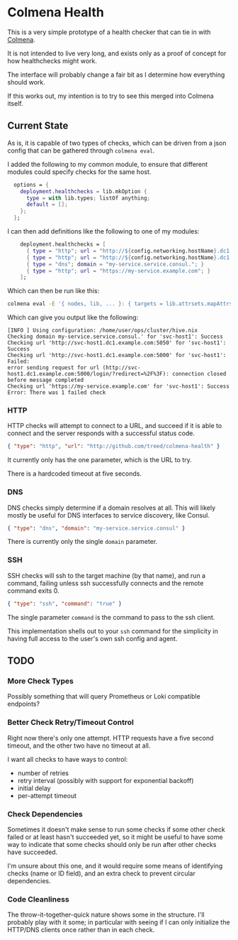 # Colmena Health

This is a very simple prototype of a health checker that can tie in with [Colmena](https://github.com/zhaofengli/colmena).

It is not intended to live very long, and exists only as a proof of concept for how healthchecks might work.

The interface will probably change a fair bit as I determine how everything should work.

If this works out, my intention is to try to see this merged into Colmena itself.

## Current State

As is, it is capable of two types of checks, which can be driven from a json config that can be gathered through `colmena eval`.

I added the following to my common module, to ensure that different modules could specify checks for the same host.


```nix
  options = {
    deployment.healthchecks = lib.mkOption {
      type = with lib.types; listOf anything;
      default = [];
    };
  };
```

I can then add definitions like the following to one of my modules:


```nix
    deployment.healthchecks = [
      { type = "http"; url = "http://${config.networking.hostName}.dc1.example.com:5050"; }
      { type = "http"; url = "http://${config.networking.hostName}.dc1.example.com:${toString config.services.my-service.port}"; }
      { type = "dns"; domain = "my-service.service.consul."; }
      { type = "http"; url = "https://my-service.example.com"; }
    ];
```

Which can then be run like this:

```sh
colmena eval -E '{ nodes, lib, ... }: { targets = lib.attrsets.mapAttrs (k: v: v.config.deployment.healthchecks) nodes; }' | colmena-health --on svc-host1 -
```

Which can give you output like the following:

```
[INFO ] Using configuration: /home/user/ops/cluster/hive.nix
Checking domain my-service.service.consul.' for 'svc-host1': Success
Checking url 'http://svc-host1.dc1.example.com:5050' for 'svc-host1': Success
Checking url 'http://svc-host1.dc1.example.com:5000' for 'svc-host1': Failed:
error sending request for url (http://svc-host1.dc1.example.com:5000/login/?redirect=%2F%3F): connection closed before message completed
Checking url 'https://my-service.example.com' for 'svc-host1': Success
Error: There was 1 failed check
```

### HTTP

HTTP checks will attempt to connect to a URL, and succeed if it is able to connect and the server responds with a successful status code.

```json
{ "type": "http", "url": "http://github.com/treed/colmena-health" }
```

It currently only has the one parameter, which is the URL to try.

There is a hardcoded timeout at five seconds.

### DNS

DNS checks simply determine if a domain resolves at all. This will likely mostly be useful for DNS interfaces to service discovery, like Consul.

```json
{ "type": "dns", "domain": "my-service.service.consul" }
```

There is currently only the single `domain` parameter.

### SSH

SSH checks will ssh to the target machine (by that name), and run a command, failing unless ssh successfully connects and the remote command exits 0.

```json
{ "type": "ssh", "command": "true" }
```

The single parameter `command` is the command to pass to the ssh client.

This implementation shells out to your `ssh` command for the simplicity in having full access to the user's own ssh config and agent.

## TODO

### More Check Types

Possibly something that will query Prometheus or Loki compatible endpoints?

### Better Check Retry/Timeout Control

Right now there's only one attempt. HTTP requests have a five second timeout, and the other two have no timeout at all.

I want all checks to have ways to control:

- number of retries
- retry interval (possibly with support for exponential backoff)
- initial delay
- per-attempt timeout

### Check Dependencies

Sometimes it doesn't make sense to run some checks if some other check failed or at least hasn't succeeded yet, so it might be useful to have some way to indicate that some checks should only be run after other checks have succeeded.

I'm unsure about this one, and it would require some means of identifying checks (name or ID field), and an extra check to prevent circular dependencies.

### Code Cleanliness

The throw-it-together-quick nature shows some in the structure. I'll probably play with it some; in particular with seeing if I can only initialize the HTTP/DNS clients once rather than in each check.
